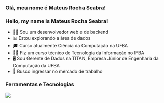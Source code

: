### Olá, meu nome é Mateus Rocha Seabra!
### Hello, my name is Mateus Rocha Seabra!

- 👨‍💻 Sou um desenvolvedor web e de backend
- 📊 Estou explorando a área de dados
- 🎓 Curso atualmente Ciência da Computação na UFBA
- 👨‍🎓 Fiz um curso técnico de Tecnologia da Informação no IFBA
- ‍🖥️ Sou Gerente de Dados na TITAN, Empresa Júnior de Engenharia da Computação da UFBA
- 💼 Busco ingressar no mercado de trabalho

### Ferramentas e Tecnologias

<img src="https://cdn.jsdelivr.net/gh/devicons/devicon@latest/icons/git/git-original.svg" />

